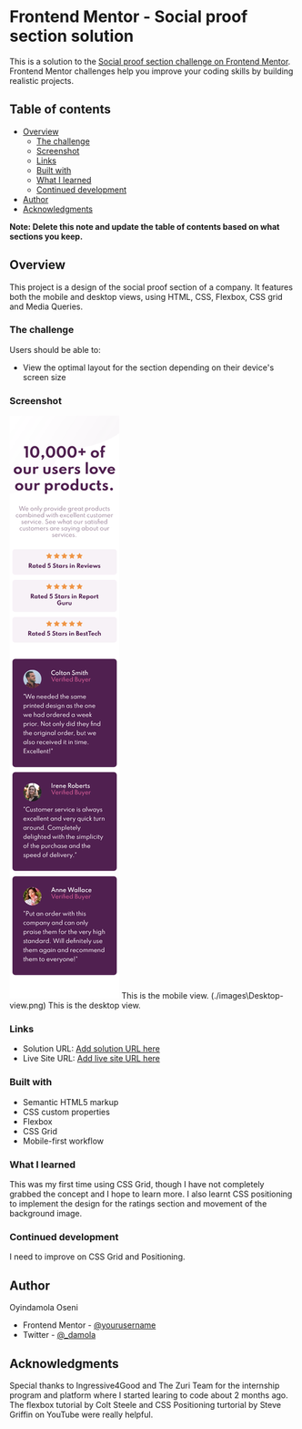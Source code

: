# Frontend Mentor - Social proof section solution

This is a solution to the [Social proof section challenge on Frontend Mentor](https://www.frontendmentor.io/challenges/social-proof-section-6e0qTv_bA). Frontend Mentor challenges help you improve your coding skills by building realistic projects. 

## Table of contents

- [Overview](#overview)
  - [The challenge](#the-challenge)
  - [Screenshot](#screenshot)
  - [Links](#links)
  - [Built with](#built-with)
  - [What I learned](#what-i-learned)
  - [Continued development](#continued-development)
- [Author](#author)
- [Acknowledgments](#acknowledgments)

**Note: Delete this note and update the table of contents based on what sections you keep.**

## Overview

This project is a design of the social proof section of a company. It features both the mobile and desktop views, using HTML, CSS, Flexbox, CSS grid and Media Queries.

### The challenge

Users should be able to:

- View the optimal layout for the section depending on their device's screen size

### Screenshot

![](./images\Mobile-view.png) This is the mobile view.
(./images\Desktop-view.png)   This is the desktop view.


### Links

- Solution URL: [Add solution URL here](https://your-solution-url.com)
- Live Site URL: [Add live site URL here](https://your-live-site-url.com)


### Built with

- Semantic HTML5 markup
- CSS custom properties
- Flexbox
- CSS Grid
- Mobile-first workflow


### What I learned

This was my first time using CSS Grid, though I have not completely grabbed the concept and I hope to learn more. I also learnt CSS positioning to implement the design for the ratings section and movement of the background image. 


### Continued development

I need to improve on CSS Grid and Positioning.


## Author

Oyindamola Oseni
- Frontend Mentor - [@yourusername](https://www.frontendmentor.io/profile/oyinoseni)
- Twitter - [@_damola](https://www.twitter.com/_damola)



## Acknowledgments

Special thanks to Ingressive4Good and The Zuri Team for the internship program and platform where I started learing to code about 2 months ago. The flexbox tutorial by Colt Steele and CSS Positioning turtorial by Steve Griffin on YouTube were really helpful.


